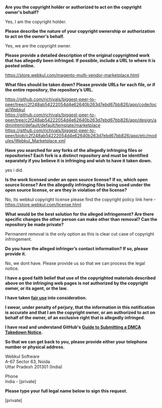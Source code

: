 **Are you the copyright holder or authorized to act on the copyright owner's behalf?**

Yes, I am the copyright holder.

**Please describe the nature of your copyright ownership or authorization to act on the owner's behalf.**

Yes, we are the copyright owner.

**Please provide a detailed description of the original copyrighted work that has allegedly been infringed. If possible, include a URL to where it is posted online.**

https://store.webkul.com/magento-multi-vendor-marketplace.html

**What files should be taken down? Please provide URLs for each file, or if the entire repository, the repository’s URL.**

https://github.com/richivals/biggest-peer-to-peer/tree/c2f248ab54222054d4e62640b263d7ebd67bb826/app/code/local/Webkul  
https://github.com/richivals/biggest-peer-to-peer/tree/c2f248ab54222054d4e62640b263d7ebd67bb826/app/design/adminhtml/default/default/template/marketplace  
https://github.com/richivals/biggest-peer-to-peer/blob/c2f248ab54222054d4e62640b263d7ebd67bb826/app/etc/modules/Webkul_Marketplace.xml

**Have you searched for any forks of the allegedly infringing files or repositories? Each fork is a distinct repository and must be identified separately if you believe it is infringing and wish to have it taken down.**

yes i did.

**Is the work licensed under an open source license? If so, which open source license? Are the allegedly infringing files being used under the open source license, or are they in violation of the license?**

No, Its webkul copyright license please find the copyright policy link here - https://store.webkul.com/license.html

**What would be the best solution for the alleged infringement? Are there specific changes the other person can make other than removal? Can the repository be made private?**

Permanent removal is the only option as this is clear cut case of copyright infringement.

**Do you have the alleged infringer’s contact information? If so, please provide it.**

No, we dont have. Please provide us so that we can process the legal notice.

**I have a good faith belief that use of the copyrighted materials described above on the infringing web pages is not authorized by the copyright owner, or its agent, or the law.**

**I have taken <a href="https://www.lumendatabase.org/topics/22">fair use</a> into consideration.**

**I swear, under penalty of perjury, that the information in this notification is accurate and that I am the copyright owner, or am authorized to act on behalf of the owner, of an exclusive right that is allegedly infringed.**

**I have read and understand GitHub's <a href="https://help.github.com/articles/guide-to-submitting-a-dmca-takedown-notice/">Guide to Submitting a DMCA Takedown Notice</a>.**

**So that we can get back to you, please provide either your telephone number or physical address.**

Webkul Software  
A-67 Sector 63, Noida  
Uttar Pradesh 201301 (India)

Phone  
India - [private]

**Please type your full legal name below to sign this request.**

[private]
